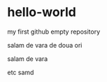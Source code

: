 # hello-world
my first github empty repository

salam de vara de doua ori


salam de vara

etc samd
